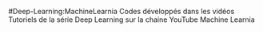 #Deep-Learning:MachineLearnia
Codes développés dans les vidéos Tutoriels de la série Deep Learning sur la chaine YouTube Machine Learnia

